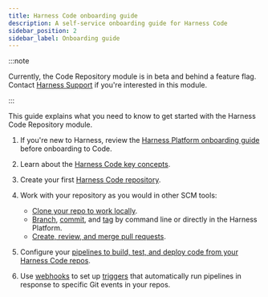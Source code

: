 ```yaml
---
title: Harness Code onboarding guide
description: A self-service onboarding guide for Harness Code
sidebar_position: 2
sidebar_label: Onboarding guide
---
```


:::note

Currently, the Code Repository module is in beta and behind a feature flag. Contact [Harness Support](mailto:support@harness.io) if you're interested in this module.

:::

This guide explains what you need to know to get started with the Harness Code Repository module.

1. If you're new to Harness, review the [Harness Platform onboarding guide](/docs/platform/get-started/onboarding-guide) before onboarding to Code.
2. Learn about the [Harness Code key concepts](./key-concepts.md).
3. Create your first [Harness Code repository](../config-repos/create-repo.md).
4. Work with your repository as you would in other SCM tools:

   * [Clone your repo to work locally](../work-in-repos/clone-repos.md).
   * [Branch](../work-in-repos/branch.md), [commit](../work-in-repos/commit.md), and [tag](../work-in-repos/tag.md) by command line or directly in the Harness Platform.
   * [Create, review, and merge pull requests](/docs/category/pull-requests). <!-- Maintain code quality: Conduct code reviews, configure status checks, define merge requirements, and select merge strategies. -->

5. Configure your [pipelines to build, test, and deploy code from your Harness Code repos](../pipelines/codebase-from-harness-code.md).
6. Use [webhooks](../pipelines/webhooks.md) to set up [triggers](/docs/category/triggers) that automatically run pipelines in response to specific Git events in your repos.
